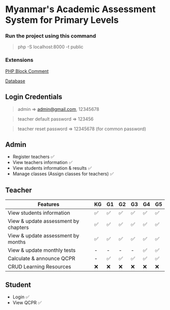 # Myanmar's Academic Assessment System for Primary Levels

### **Run** the project using this command

> php -S localhost:8000 -t public

### Extensions

[PHP Block Comment](https://marketplace.visualstudio.com/items?itemName=imoca.php-doc-comment-vscode-plugin)

[Database](/core/db/academic-assessment-system.sql)

## Login Credentials

> admin =>
> admin@gmail.com,
> 12345678

> teacher default password => 123456

> teacher reset password => 12345678 (for common password)

## Admin

- Register teachers ✅
- View teachers information ✅
- View students information & results ✅
- Manage classes (Assign classes for teachers) ✅

## Teacher

| Features                             | KG  | G1  | G2  | G3  | G4  | G5  |
| ------------------------------------ | --- | --- | --- | --- | --- | --- |
| View students information            | ✅  | ✅  | ✅  | ✅  | ✅  | ✅  |
| View & update assessment by chapters | ✅  | ✅  | ✅  | ✅  | ✅  | ✅  |
| View & update assessment by months   | ✅  | ✅  | ✅  | ✅  | ✅  | ✅  |
| View & update monthly tests          | -   | -   | -   | -   | ✅  | ✅  |
| Calculate & announce QCPR            | -   | ✅  | ✅  | ✅  | ✅  | ✅  |
| CRUD Learning Resources              | ❌  | ❌  | ❌  | ❌  | ❌  | ❌  |

## Student

- Login ✅
- View QCPR ✅
